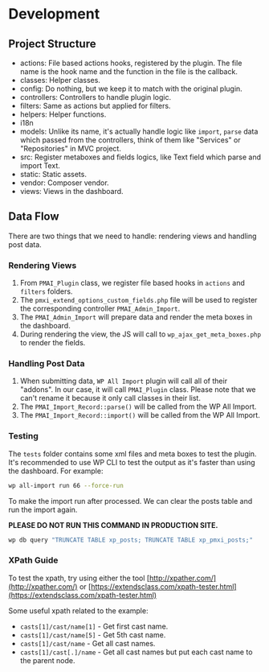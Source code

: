 # Development

## Project Structure
- actions: File based actions hooks, registered by the plugin. The file name is the hook name and the function in the file is the callback.
- classes: Helper classes.
- config: Do nothing, but we keep it to match with the original plugin.
- controllers: Controllers to handle plugin logic.
- filters: Same as actions but applied for filters.
- helpers: Helper functions.
- i18n
- models: Unlike its name, it's actually handle logic like `import`, `parse` data which passed from the controllers, think of them like "Services" or "Repositories" in MVC project.
- src: Register metaboxes and fields logics, like Text field which parse and import Text.
- static: Static assets.
- vendor: Composer vendor.
- views: Views in the dashboard.

## Data Flow
There are two things that we need to handle: rendering views and handling post data.

### Rendering Views
1. From `PMAI_Plugin` class, we register file based hooks in `actions` and `filters` folders.
1. The `pmxi_extend_options_custom_fields.php` file will be used to register the corresponding controller `PMAI_Admin_Import`.
1. The `PMAI_Admin_Import` will prepare data and render the meta boxes in the dashboard.
1. During rendering the view, the JS will call to `wp_ajax_get_meta_boxes.php` to render the fields.

### Handling Post Data
1. When submitting data, `WP All Import` plugin will call all of their "addons". In our case, it will call `PMAI_Plugin` class. Please note that we can't rename it because it only call classes in their list.
1. The `PMAI_Import_Record::parse()` will be called from the WP All Import.
1. The `PMAI_Import_Record::import()` will be called from the WP All Import.

### Testing
The `tests` folder contains some xml files and meta boxes to test the plugin.
It's recommended to use WP CLI to test the output as it's faster than using the dashboard. For example:

```bash
wp all-import run 66 --force-run
```

To make the import run after processed. We can clear the posts table and run the import again.

**PLEASE DO NOT RUN THIS COMMAND IN PRODUCTION SITE.**

```bash
wp db query "TRUNCATE TABLE xp_posts; TRUNCATE TABLE xp_pmxi_posts;"
```

### XPath Guide
To test the xpath, try using either the tool [http://xpather.com/](http://xpather.com/) or [https://extendsclass.com/xpath-tester.html](https://extendsclass.com/xpath-tester.html)

Some useful xpath related to the example:
- `casts[1]/cast/name[1]` - Get first cast name.
- `casts[1]/cast/name[5]` - Get 5th cast name.
- `casts[1]/cast/name` - Get all cast names.
- `casts[1]/cast[.]/name` - Get all cast names but put each cast name to the parent node.
